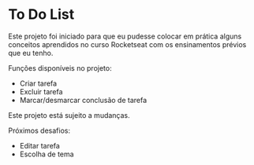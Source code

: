 # To Do List

Este projeto foi iniciado para que eu pudesse colocar em prática alguns conceitos aprendidos no curso Rocketseat com os ensinamentos prévios que eu tenho.

Funções disponíveis no projeto:

- Criar tarefa
- Excluir tarefa
- Marcar/desmarcar conclusão de tarefa

Este projeto está sujeito a mudanças.

Próximos desafios: 
+ Editar tarefa
+ Escolha de tema